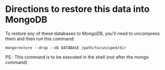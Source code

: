 # Directions to restore this data into MongoDB

To restore any of these databases to MongoDB, you'll need to uncompress them and then run this command:

```
mongorestore --drop --db DATABASE /path/to/unziped/dir
```

PS : This command is to be executed in the shell (not after the mongo command)
